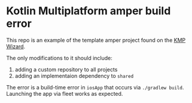 # Kotlin Multiplatform amper build error

This repo is an example of the template amper project found on
the [KMP Wizard](https://kmp.jetbrains.com/#templateGallery).

The only modifications to it should include:

1. adding a custom repository to all projects
2. adding an implementaion dependency to `shared`

The error is a build-time error in `iosApp` that occurs via `./gradlew build`. Launching the app via fleet works as
expected.